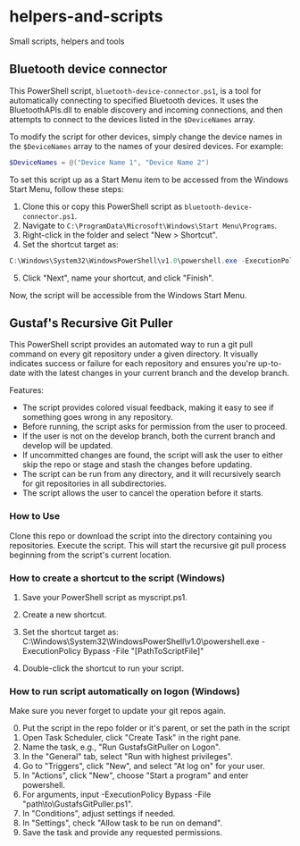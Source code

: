 # helpers-and-scripts
Small scripts, helpers and tools

## Bluetooth device connector

This PowerShell script, `bluetooth-device-connector.ps1`, is a tool for automatically connecting to specified Bluetooth devices. It uses the BluetoothAPIs.dll to enable discovery and incoming connections, and then attempts to connect to the devices listed in the `$DeviceNames` array.

To modify the script for other devices, simply change the device names in the `$DeviceNames` array to the names of your desired devices. For example:
```powershell
$DeviceNames = @("Device Name 1", "Device Name 2")
```
To set this script up as a Start Menu item to be accessed from the Windows Start Menu, follow these steps:
1. Clone this or copy this PowerShell script as `bluetooth-device-connector.ps1`.
2. Navigate to `C:\ProgramData\Microsoft\Windows\Start Menu\Programs`.
3. Right-click in the folder and select "New > Shortcut".
4. Set the shortcut target as:
```powershell
C:\Windows\System32\WindowsPowerShell\v1.0\powershell.exe -ExecutionPolicy Bypass -File "[PathToScriptFile]"
```
5. Click "Next", name your shortcut, and click "Finish".

Now, the script will be accessible from the Windows Start Menu.


## Gustaf's Recursive Git Puller

This PowerShell script provides an automated way to run a git pull command on every git repository under a given directory. It visually indicates success or failure for each repository and ensures you're up-to-date with the latest changes in your current branch and the develop branch.

Features:

- The script provides colored visual feedback, making it easy to see if something goes wrong in any repository.
- Before running, the script asks for permission from the user to proceed.
- If the user is not on the develop branch, both the current branch and develop will be updated.
- If uncommitted changes are found, the script will ask the user to either skip the repo or stage and stash the changes before updating.
- The script can be run from any directory, and it will recursively search for git repositories in all subdirectories.
- The script allows the user to cancel the operation before it starts.

### How to Use
Clone this repo or download the script into the directory containing you repositories.
Execute the script. This will start the recursive git pull process beginning from the script's current location.

### How to create a shortcut to the script (Windows)
1. Save your PowerShell script as myscript.ps1.

2. Create a new shortcut.

3. Set the shortcut target as:
C:\Windows\System32\WindowsPowerShell\v1.0\powershell.exe -ExecutionPolicy Bypass -File "[PathToScriptFile]"

4. Double-click the shortcut to run your script.

### How to run script automatically on logon (Windows)
Make sure you never forget to update your git repos again.

0. Put the script in the repo folder or it's parent, or set the path in the script
1. Open Task Scheduler, click "Create Task" in the right pane.
2. Name the task, e.g., "Run GustafsGitPuller on Logon".
3. In the "General" tab, select "Run with highest privileges".
4. Go to "Triggers", click "New", and select "At log on" for your user.
5. In "Actions", click "New", choose "Start a program" and enter powershell.
6. For arguments, input -ExecutionPolicy Bypass -File "path\to\GustafsGitPuller.ps1".
7. In "Conditions", adjust settings if needed.
8. In "Settings", check "Allow task to be run on demand".
9. Save the task and provide any requested permissions.
